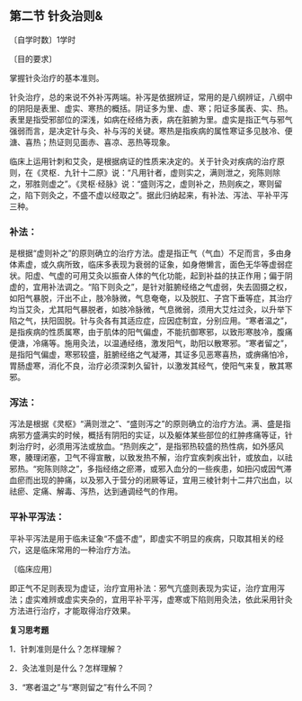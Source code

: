 ## 第二节  针灸治则&

〔自学时数〕1学时

〔目的要求〕

掌握针灸治疗的基本准则。

针灸治疗，总的来说不外补泻两端。补泻是依据辨证，常用的是八纲辨证，八纲中的阴阳是表里、虚实、寒热的概括。阴证多为里、虚、寒；阳证多属表、实、热。表里是指受邪部位的深浅，如病在经络为表，病在脏腑为里。虚实是指正气与邪气强弱而言，是决定针与灸、补与泻的关键。寒热是指疾病的属性寒证多见肢冷、便溏、喜热；热证则见面赤、喜凉、恶热等现象。

临床上运用针刺和艾灸，是根据病证的性质来决定的。关于针灸对疾病的治疗原则，在《灵枢．九针十二原》说：“凡用针者，虚则实之，满则泄之，宛陈则除之，邪胜则虚之”。《灵枢·经脉》说：“盛则泻之，虚则补之，热则疾之，寒则留之，陷下则灸之，不盛不虚以经取之”。据此归纳起来，有补法、泻法、平补平泻三种。

### **补法**：

是根据“虚则补之”的原则确立的治疗方法。虚是指正气（气血）不足而言，多由身体素虚，或久病所致，临床多表现为衰弱的证象，如身倦懒言，面色无华等虚弱症状。阳虚、气虚的可用艾灸以振奋人体的气化功能，起到补益的扶正作用；偏于阴虚的，宜用补法调之。“陷下则灸之”，是针对脏腑经络之气虚弱，失去固摄之权，如阳气暴脱，汗出不止，肢冷脉微，气息奄奄，以及脱肛、子宫下垂等症，其治疗均当艾灸，尤其阳气暴脱者，如肢冷脉微，气息微弱，须用大艾炷过灸，以升举下陷之气，扶阳固脱。针与灸各有其适应症，应因症制宜，分别应用。“寒者温之”，是指疾病的性质属寒，由于肌体的阳气偏虚，不能抗御寒邪，以致形寒肢冷，腹痛便溏，冷痛等。施用灸法，以温通经络，激发阳气，助阳以散寒邪。“寒者留之”，是指阳气偏虚，寒邪较盛，脏腑经络之气凝滞，其证多见恶寒喜热，或痹痛怕冷，胃肠虚寒，消化不良，治疗必须深刺久留针，以激发其经气，使阳气来复，散其寒邪。

### **泻法**：

泻法是根据《灵枢》“满则泄之”、“盛则泻之”的原则确立的治疗方法。满、盛是指病邪方盛满实的时候，概括有阴阳的实证，以及躯体某些部位的红肿疼痛等证，针刺治疗时，必须用泻法或放血。“热则疾之”，是指邪热较盛的热性病，如外感风寒，腠理闭塞，卫气不得宣散，以致发热不解，治疗宜疾刺疾出针，或放血，以祛邪热。“宛陈则除之”，多指经络之瘀滞，或邪入血分的一些疾患，如扭闪或因气滞血瘀而出现的肿痛，以及邪入于营分的闭厥等证，宜用三棱针刺十二井穴出血，以祛瘀、定痛、解毒、泻热，达到通调经气的作用。

### **平补平泻法**：

平补平泻法是用于临未证象“不盛不虚”，即虚实不明显的疾病，只取其相关的经穴，这是临床常用的一种治疗方法。

〔临床应用〕

即正气不足则表现为虚证，治疗宜用补法：邪气亢盛则表现为实证，治疗宜用泻法；虚实难辨或虚实夹杂的，宜用平补平泻，虚寒或下陷则用灸法，依此采用针灸方法进行治疗，才能取得治疗效果。

**复习思考題**

1．针刺准则是什么？怎样理解？

2．灸法准则是什么？怎样理解？

3．“寒者温之”与“寒则留之”有什么不同？

